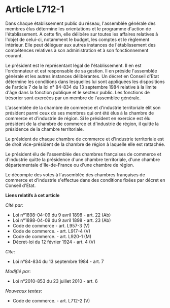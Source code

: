# Article L712-1

Dans chaque établissement public du réseau, l'assemblée générale des membres élus détermine les orientations et le programme
d'action de l'établissement. A cette fin, elle délibère sur toutes les affaires relatives à l'objet de celui-ci, notamment le
budget, les comptes et le règlement intérieur. Elle peut déléguer aux autres instances de l'établissement des compétences
relatives à son administration et à son fonctionnement courant.

Le président est le représentant légal de l'établissement. Il en est l'ordonnateur et est responsable de sa gestion. Il en
préside l'assemblée générale et les autres instances délibérantes. Un décret en Conseil d'Etat détermine les conditions dans
lesquelles lui sont appliquées les dispositions de l'article 7 de la loi n° 84-834 du 13 septembre 1984 relative à la limite
d'âge dans la fonction publique et le secteur public. Les fonctions de trésorier sont exercées par un membre de l'assemblée
générale.

L'assemblée de la chambre de commerce et d'industrie territoriale élit son président parmi ceux de ses membres qui ont été
élus à la chambre de commerce et d'industrie de région. Si le président en exercice est élu président de la chambre de
commerce et d'industrie de région, il quitte la présidence de la chambre territoriale.

Le président de chaque chambre de commerce et d'industrie territoriale est de droit vice-président de la chambre de région à
laquelle elle est rattachée.

Le président élu de l'assemblée des chambres françaises de commerce et d'industrie quitte la présidence d'une chambre
territoriale, d'une chambre départementale d'Ile-de-France ou d'une chambre de région.

Le décompte des votes à l'assemblée des chambres françaises de commerce et d'industrie s'effectue dans des conditions fixées
par décret en Conseil d'Etat.

**Liens relatifs à cet article**

_Cité par_:

  - Loi n°1898-04-09 du 9 avril 1898 - art. 22 (Ab)
  - Loi n°1898-04-09 du 9 avril 1898 - art. 23 (Ab)
  - Code de commerce - art. L957-3 (V)
  - Code de commerce. - art. L917-4 (V)
  - Code de commerce. - art. L920-1 (M)
  - Décret-loi du 12 février 1924 - art. 4 (V)

_Cite_:

  - Loi n°84-834 du 13 septembre 1984 - art. 7

_Modifié par_:

  - Loi n°2010-853 du 23 juillet 2010 - art. 6

_Nouveaux textes_:

  - Code de commerce. - art. L712-2 (V)

